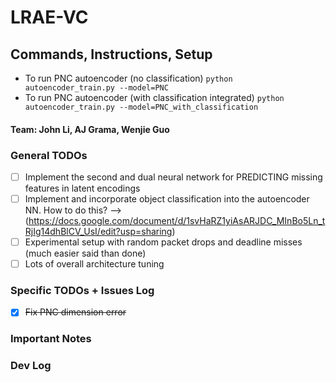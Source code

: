 # LRAE-VC

## Commands, Instructions, Setup
- To run PNC autoencoder (no classification) `python autoencoder_train.py --model=PNC`
- To run PNC autoencoder (with classification integrated) `python autoencoder_train.py --model=PNC_with_classification`

#### Team: John Li, AJ Grama, Wenjie Guo

### General TODOs

- [ ] Implement the second and dual neural network for PREDICTING missing features in latent encodings
- [ ] Implement and incorporate object classification into the autoencoder NN. How to do this? --> (https://docs.google.com/document/d/1svHaRZ1yiAsARJDC_MInBo5Ln_tRjIg14dhBlCV_UsI/edit?usp=sharing)
- [ ] Experimental setup with random packet drops and deadline misses (much easier said than done)
- [ ] Lots of overall architecture tuning

### Specific TODOs + Issues Log
- [x] ~~Fix PNC dimension error~~

### Important Notes

### Dev Log
